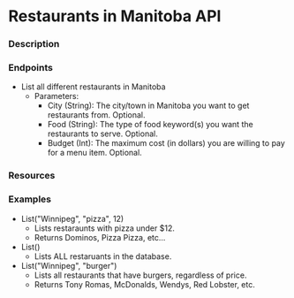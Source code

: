 # Restaurants in Manitoba API

### Description

### Endpoints
- List all different restaurants in Manitoba
	- Parameters:
		- City (String): The city/town in Manitoba you want to get restaurants from. Optional.
		- Food (String): The type of food keyword(s) you want the restaurants to serve. Optional.
		- Budget (Int): The maximum cost (in dollars) you are willing to pay for a menu item. Optional.

### Resources

### Examples

- List("Winnipeg", "pizza", 12)
	- Lists restaraunts with pizza under $12.
	- Returns Dominos, Pizza Pizza, etc...
- List()
	- Lists ALL restaruants in the database.
- List("Winnipeg", "burger")
	- Lists all restaurants that have burgers, regardless of price.
	- Returns Tony Romas, McDonalds, Wendys, Red Lobster, etc.
